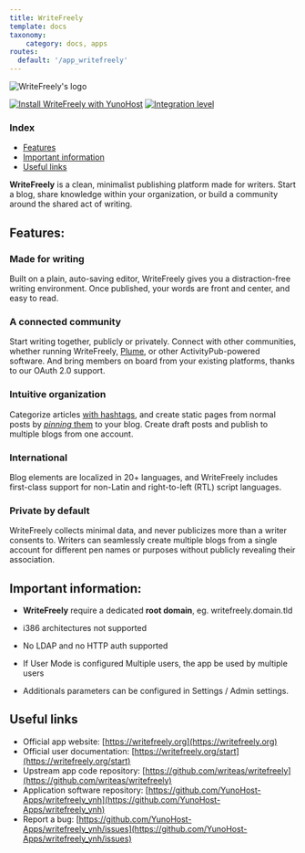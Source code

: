 ```yaml
---
title: WriteFreely
template: docs
taxonomy:
    category: docs, apps
routes:
  default: '/app_writefreely'
---
```


![WriteFreely's logo](image://writefreely-logo.png?height=100)


[![Install WriteFreely with YunoHost](https://install-app.yunohost.org/install-with-yunohost.png)](https://install-app.yunohost.org/?app=writefreely) 
[![Integration level](https://dash.yunohost.org/integration/writefreely.svg)](https://dash.yunohost.org/appci/app/writefreely)


### Index

- [Features](#features)
- [Important information](#important-information)
- [Useful links](#useful-links)

**WriteFreely** is a clean, minimalist publishing platform made for writers. Start a blog, share knowledge within your organization, or build a community around the shared act of writing.

## Features:
### Made for writing

Built on a plain, auto-saving editor, WriteFreely gives you a distraction-free writing environment. Once published, your words are front and center, and easy to read.

### A connected community

Start writing together, publicly or privately. Connect with other communities, whether running WriteFreely, [Plume](https://yunohost.org/en/app_plume), or other ActivityPub-powered software. And bring members on board from your existing platforms, thanks to our OAuth 2.0 support.

### Intuitive organization

Categorize articles [with hashtags](https://writefreely.org/docs/latest/writer/hashtags), and create static pages from normal posts by [_pinning_ them](https://writefreely.org/docs/latest/writer/static) to your blog. Create draft posts and publish to multiple blogs from one account.

### International

Blog elements are localized in 20+ languages, and WriteFreely includes first-class support for non-Latin and right-to-left (RTL) script languages.

### Private by default

WriteFreely collects minimal data, and never publicizes more than a writer consents to. Writers can seamlessly create multiple blogs from a single account for different pen names or purposes without publicly revealing their association.



## Important information:

* **WriteFreely** require a dedicated **root domain**, eg. writefreely.domain.tld
* i386 architectures not supported
* No LDAP and no HTTP auth supported

* If User Mode is configured Multiple users, the app be used by multiple users
* Additionals parameters can be configured in Settings / Admin settings.

## Useful links

* Official app website: [https://writefreely.org](https://writefreely.org)
* Official user documentation: [https://writefreely.org/start](https://writefreely.org/start)
* Upstream app code repository: [https://github.com/writeas/writefreely](https://github.com/writeas/writefreely)
* Application software repository: [https://github.com/YunoHost-Apps/writefreely_ynh](https://github.com/YunoHost-Apps/writefreely_ynh)
* Report a bug: [https://github.com/YunoHost-Apps/writefreely_ynh/issues](https://github.com/YunoHost-Apps/writefreely_ynh/issues)
